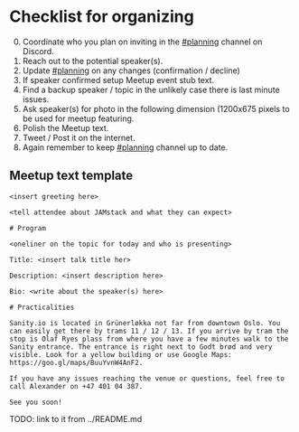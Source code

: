 # Checklist for organizing

0. Coordinate who you plan on inviting in the [#planning][0] channel on Discord.
0. Reach out to the potential speaker(s).
0. Update [#planning][0] on any changes (confirmation / decline)
0. If speaker confirmed setup Meetup event stub text.
0. Find a backup speaker / topic in the unlikely case there is last minute issues.
0. Ask speaker(s) for photo in the following dimension (1200x675 pixels to be used for meetup featuring.
0. Polish the Meetup text.
0. Tweet / Post it on the internet.
0. Again remember to keep [#planning][0] channel up to date.

## Meetup text template

```
<insert greeting here>

<tell attendee about JAMstack and what they can expect>

# Program

<oneliner on the topic for today and who is presenting>

Title: <insert talk title her>

Description: <insert description here>

Bio: <write about the speaker(s) here>

# Practicalities

Sanity.io is located in Grünerløkka not far from downtown Oslo. You can easily get there by trams 11 / 12 / 13. If you arrive by tram the stop is Olaf Ryes plass from where you have a few minutes walk to the Sanity entrance. The entrance is right next to Godt brød and very visible. Look for a yellow building or use Google Maps: https://goo.gl/maps/BuuYvnW4AnF2.

If you have any issues reaching the venue or questions, feel free to call Alexander on +47 401 04 387.

See you soon!
```

TODO: link to it from ../README.md

[0]: https://discord.gg/rE3pcSw
